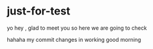 # just-for-test
yo hey , glad to meet you so here we are going to check 

hahaha my commit changes in working 
good morning 

